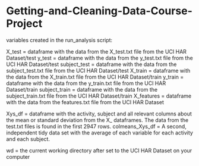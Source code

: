 # Getting-and-Cleaning-Data-Course-Project

variables created in the run_analysis script:


X_test = dataframe with the data from the X_test.txt file from the UCI HAR Dataset/test
y_test = dataframe with the data from the y_test.txt file from the UCI HAR Dataset/test
subject_test = dataframe with the data from the subject_test.txt file from the UCI HAR Dataset/test
X_train = dataframe with the data from the X_train.txt file from the UCI HAR Dataset/train
y_train = dataframe with the data from the y_train.txt file from the UCI HAR Dataset/train
subject_train = dataframe with the data from the subject_train.txt file from the UCI HAR Dataset/train
X_features = dataframe with the data from the features.txt file from the UCI HAR Dataset

Xys_df = dataframe with the activity, subject and all relevant columns about the mean or standard 
deviation from the X_ dataframes. The data from the test.txt files is found in the first 2947 rows.
colmeans_Xys_df = A second, independent tidy data set with the average of each variable for each activity and each subject.

wd = the current working directory after set to the UCI HAR Dataset on your computer
